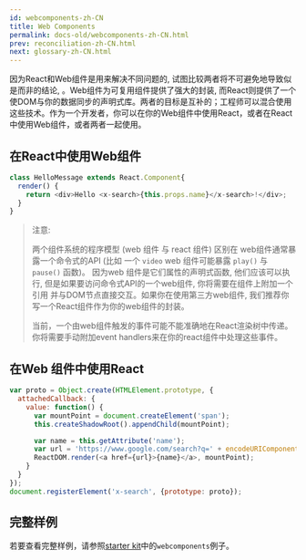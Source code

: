 ```yaml
---
id: webcomponents-zh-CN
title: Web Components
permalink: docs-old/webcomponents-zh-CN.html
prev: reconciliation-zh-CN.html
next: glossary-zh-CN.html
---
```


因为React和Web组件是用来解决不同问题的, 试图比较两者将不可避免地导致似是而非的结论, 。Web组件为可复用组件提供了强大的封装, 而React则提供了一个使DOM与你的数据同步的声明式库。两者的目标是互补的；工程师可以混合使用这些技术。作为一个开发者，你可以在你的Web组件中使用React，或者在React中使用Web组件，或者两者一起使用。

## 在React中使用Web组件

```javascript
class HelloMessage extends React.Component{
  render() {
    return <div>Hello <x-search>{this.props.name}</x-search>!</div>;
  }
}
```

> 注意:
>
> 两个组件系统的程序模型 (web 组件 与 react 组件) 区别在
> web组件通常暴露一个命令式的API (比如 一个 `video` web 组件可能暴露 `play()`
> 与 `pause()` 函数)。 因为web 组件是它们属性的声明式函数,
> 他们应该可以执行, 但是如果要访问命令式API的一个web组件, 你将需要在组件上附加一个引用
> 并与DOM节点直接交互。如果你在使用第三方web组件, 
> 我们推荐你写一个React组件作为你的web组件的封装。
> 
> 当前，一个由web组件触发的事件可能不能准确地在React渲染树中传递。
> 你将需要手动附加event handlers来在你的react组件中处理这些事件。


## 在Web 组件中使用React


```javascript
var proto = Object.create(HTMLElement.prototype, {
  attachedCallback: {
    value: function() {
      var mountPoint = document.createElement('span');
      this.createShadowRoot().appendChild(mountPoint);

      var name = this.getAttribute('name');
      var url = 'https://www.google.com/search?q=' + encodeURIComponent(name);
      ReactDOM.render(<a href={url}>{name}</a>, mountPoint);
    }
  }
});
document.registerElement('x-search', {prototype: proto});
```

## 完整样例

若要查看完整样例，请参照[starter kit](/react/downloads.html)中的`webcomponents`例子。

